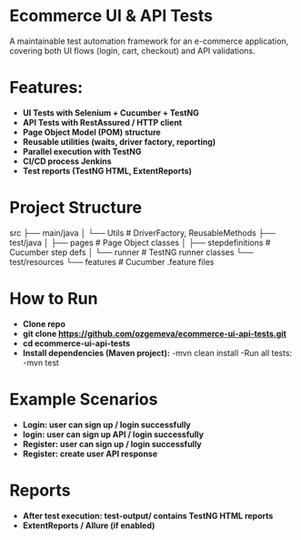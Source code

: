 # Ecommerce UI & API Tests
A maintainable test automation framework for an e-commerce application, covering both UI flows (login, cart, checkout) and API validations.

# Features:
 - **UI Tests with Selenium + Cucumber + TestNG**
 - **API Tests with RestAssured / HTTP client**
 - **Page Object Model (POM) structure**
 - **Reusable utilities (waits, driver factory, reporting)**
 - **Parallel execution with TestNG**
 - **CI/CD process Jenkins**
 - **Test reports (TestNG HTML, ExtentReports)**

# Project Structure
src
 ├── main/java
 │    └── Utils          # DriverFactory, ReusableMethods
 ├── test/java
 │    ├── pages          # Page Object classes
 │    ├── stepdefinitions # Cucumber step defs
 │    └── runner         # TestNG runner classes
 └── test/resources
      └── features       # Cucumber .feature files

# How to Run
 - **Clone repo**
 - **git clone https://github.com/ozgemeva/ecommerce-ui-api-tests.git**
 - **cd ecommerce-ui-api-tests**
 - **Install dependencies (Maven project):**
-mvn clean install
-Run all tests:
-mvn test

# Example Scenarios
- **Login: user can sign up / login successfully**
- **login: user can sign up API / login successfully**
- **Register: user can sign up / login successfully** 
- **Register: create user API response**


# Reports
- **After test execution:  test-output/ contains TestNG HTML reports**
- **ExtentReports / Allure (if enabled)**
